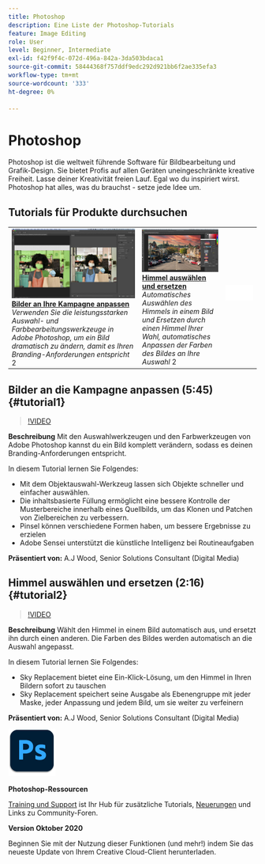 ```yaml
---
title: Photoshop
description: Eine Liste der Photoshop-Tutorials
feature: Image Editing
role: User
level: Beginner, Intermediate
exl-id: f42f9f4c-072d-496a-842a-3da503bdaca1
source-git-commit: 58444368f757ddf9edc292d921bb6f2ae335efa3
workflow-type: tm+mt
source-wordcount: '333'
ht-degree: 0%

---
```


# Photoshop

Photoshop ist die weltweit führende Software für Bildbearbeitung und Grafik-Design. Sie bietet Profis auf allen Geräten uneingeschränkte kreative Freiheit. Lasse deiner Kreativität freien Lauf. Egal wo du inspiriert wirst. Photoshop hat alles, was du brauchst - setze jede Idee um.

## Tutorials für Produkte durchsuchen

<table style="table-layout:fixed">
<tr>
 <td>
   <a href="photoshop.md#tutorial1">
      <img alt="Bilder an Kampagnen anpassen." src="../assets/PS_ObjectSelect_ContentAware_wood.jpg" />
   </a>
    <div>
   <a href="photoshop.md#tutorial1"><strong>Bilder an Ihre Kampagne anpassen</strong></a>
    </div>
    <em>Verwenden Sie die leistungsstarken Auswahl- und Farbbearbeitungswerkzeuge in Adobe Photoshop, um ein Bild dramatisch zu ändern, damit es Ihren Branding-Anforderungen entspricht</em>
    2<br>
  </td>
  <td>
    <a href="photoshop.md#tutorial2">
        <img alt="Himmel auswählen und ersetzen" src="../assets/PS_Sky_Replace_wood.jpg" />
    </a>
    <div>
    <a href="photoshop.md#tutorial2"><strong>Himmel auswählen und ersetzen</strong></a>
    </div>
    <em>Automatisches Auswählen des Himmels in einem Bild und Ersetzen durch einen Himmel Ihrer Wahl, automatisches Anpassen der Farben des Bildes an Ihre Auswahl</em>
    2<br>
  </td>
  <td>
    <img alt="Spacer" src="../assets/Whitespacer.png" />
    <div>
    <br>
  </td>
</tr>
</table>

## Bilder an die Kampagne anpassen (5:45) {#tutorial1}

>[!VIDEO](https://video.tv.adobe.com/v/326950?hidetitle=true)

**Beschreibung**
Mit den Auswahlwerkzeugen und den Farbwerkzeugen von Adobe Photoshop kannst du ein Bild komplett verändern, sodass es deinen Branding-Anforderungen entspricht.

In diesem Tutorial lernen Sie Folgendes:
* Mit dem Objektauswahl-Werkzeug lassen sich Objekte schneller und einfacher auswählen.
* Die inhaltsbasierte Füllung ermöglicht eine bessere Kontrolle der Musterbereiche innerhalb eines Quellbilds, um das Klonen und Patchen von Zielbereichen zu verbessern.
* Pinsel können verschiedene Formen haben, um bessere Ergebnisse zu erzielen
* Adobe Sensei unterstützt die künstliche Intelligenz bei Routineaufgaben

**Präsentiert von:**
A.J Wood, Senior Solutions Consultant (Digital Media)

## Himmel auswählen und ersetzen (2:16) {#tutorial2}

>[!VIDEO](https://video.tv.adobe.com/v/326953?hidetitle=true)

**Beschreibung**
Wählt den Himmel in einem Bild automatisch aus, und ersetzt ihn durch einen anderen. Die Farben des Bildes werden automatisch an die Auswahl angepasst.

In diesem Tutorial lernen Sie Folgendes:
* Sky Replacement bietet eine Ein-Klick-Lösung, um den Himmel in Ihren Bildern sofort zu tauschen
* Sky Replacement speichert seine Ausgabe als Ebenengruppe mit jeder Maske, jeder Anpassung und jedem Bild, um sie weiter zu verfeinern


**Präsentiert von:**
A.J Wood, Senior Solutions Consultant (Digital Media)

![Photoshop-Logo](../assets/ps_appicon_96.png)

**Photoshop-Ressourcen**

[Training und Support](https://helpx.adobe.com/support/photoshop.html) ist Ihr Hub für zusätzliche Tutorials, [Neuerungen](https://helpx.adobe.com/photoshop/using/whats-new.html) und Links zu Community-Foren.

**Version Oktober 2020**

Beginnen Sie mit der Nutzung dieser Funktionen (und mehr!) indem Sie das neueste Update von Ihrem Creative Cloud-Client herunterladen.
